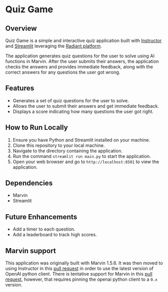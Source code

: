 # Quiz Game

## Overview
Quiz Game is a simple and interactive quiz application built with [Instructor](https://jxnl.github.io/instructor/) and [Streamlit](https://streamlit.io/) leveraging the [Radiant platform](https://radiantai.com). 

The application generates quiz questions for the user to solve using AI functions in Marvin. After the user submits their answers, the application checks the answers and provides immediate feedback, along with the correct answers for any questions the user got wrong.

## Features
- Generates a set of quiz questions for the user to solve.
- Allows the user to submit their answers and get immediate feedback.
- Displays a score indicating how many questions the user got right.

## How to Run Locally
1. Ensure you have Python and Streamlit installed on your machine.
2. Clone this repository to your local machine.
3. Navigate to the directory containing the application.
4. Run the command `streamlit run main.py` to start the application.
5. Open your web browser and go to `http://localhost:8501` to view the application.

## Dependencies
- Marvin
- Streamlit

## Future Enhancements
- Add a timer to each question.
- Add a leaderboard to track high scores.

## Marvin support

This application was originally built with Marvin 1.5.6. It was then moved to using Instructor in this [pull request](https://github.com/anjor/quiz-game/pull/3) in order to use the latest version of OpenAI python client.
There is tentative support for Marvin in this [pull request](https://github.com/anjor/quiz-game/pull/5), however, that requires pinning the openai python client to a `0.x` version.